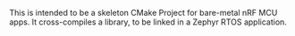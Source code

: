 
This is intended to be a skeleton CMake Project for bare-metal nRF MCU apps.
It cross-compiles a library, to be linked in a Zephyr RTOS application.


